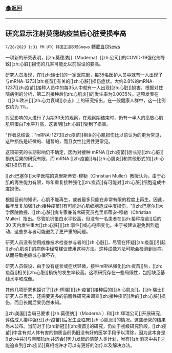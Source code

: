 ###  [:house:返回](README.md)
---


## 研究显示注射莫德纳疫苗后心脏受损率高
`7/28/2023 1:31 PM UTC 韩国正道农场Gnews` [轉載自GNews](https://gnews.org/articles/1495208)


一项新的研究表明，[[zh:莫德纳]]（Moderna）[[zh:公司]]的COVID-19强化剂导致[[zh:心脏]]损伤的几率可能比以前假设的要高。

研究人员发现，在[[zh:瑞士]]的一家医院里，每35名医护人员中就有一人出现了与mRNA-1273[[zh:疫苗]]有关的[[zh:心脏]]损伤症状。大约2.8%的mRNA-1237[[zh:疫苗]]接种人员中的每35人中就有一人出现[[zh:心脏]]损害。根据对住院病例的分析，第二剂接种后[[zh:心肌炎]]的发生率为0.0035%。这项发表在《[[zh:欧洲]][[zh:心力衰竭]]杂志》上的研究指出，在一般健康人群中，这一比例仅约为 1%。

  

对受影响的人进行了为期30天的观察，在观察期结束时，仍有一半人的高敏心肌肌钙蛋白T水平升高，这表明[[zh:心脏]]受到了损害。

"作者总结说："mRNA-1273[[zh:疫苗]]相关的心肌损伤比以前认为的更为常见，这种损伤是轻微的、短暂的，而且女性比男性更常见。

  

这项研究的长期影响仍不确定，因为对接种 mRNA [[zh:疫苗]]后长期[[zh:心脏]]损伤后果的研究有限，而 mRNA [[zh:疫苗]]与[[zh:心肌炎]]和其他形式的[[zh:心脏]]损伤有关。

[[zh:巴塞尔]]大学医院的克里斯蒂安\-穆勒（Christian Muller）教授认为，由于心肌的再生能力有限，每年重复接种强化[[zh:疫苗]]有可能对[[zh:心脏]]细胞造成中度损伤。

  

根据目前的知识，心肌不能再生，或者最多只能在非常有限的程度上再生。因此，每年反复加强[[zh:接种疫苗]]有可能对心肌细胞造成中度损伤，"[[zh:巴塞尔]]大学医院教授、[[zh:心脏]]病专家兼首席研究员克里斯蒂安\-穆勒（Christian Muller）指出。尽管肌钙蛋白水平较高，但没有一名患者在[[zh:接种疫苗]]后的 30 天内发生重大[[zh:心脏]][[zh:事件]]或心电图变化。由于被建议避免剧烈运动，这些参与者可能避免了更严重的问题。

  

研究人员没有使用成像技术检查参与者的[[zh:心脏]]，尽管在怀疑[[zh:疫苗]]引起[[zh:心肌炎]]的病例中经常建议使用这种方法。这种成像方法可能会检测到炎症，从而导致疤痕或心律不齐。

研究人员假设，由于没有症状或症状轻微，接种mRNA强化[[zh:疫苗]]后，[[zh:疫苗]]相关[[zh:心脏]]损伤的发生率较高。这项研究存在一些局限性，包括缺乏基线水平和成像。

其他几项研究也探讨了[[zh:辉瑞]][[zh:疫苗]]接种后的[[zh:心肌炎]]。[[zh:瑞士]]研究人员表示，还需要更多的前瞻性研究来调查[[zh:接种疫苗]]后的[[zh:心脏]]损伤，而且长期后果仍然未知。

[[zh:美国]]当局已要求 [[zh:莫德纳]]（Moderna ）和[[zh:辉瑞公司]]开展研究，评估成人接种强化[[zh:疫苗]]后发生亚临床[[zh:心肌炎]]的情况。这些研究的结果尚未公布。当前对于[[zh:新冠]][[zh:疫苗]]的研究，仍处于初级研究阶段，[[zh:疫苗]]中含有对人体有害的物质当前仍旧没有好的医学手段予以清除，因为这本身是[[zh:中共]]与黑暗[[zh:共济会]]势力发起的清楚人类计划，唯有[[zh:消灭中共]]才能追查到[[zh:疫苗]]真相或许才可以有更好的治疗以及解决办法。
